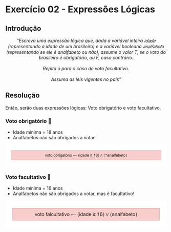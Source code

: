 # Exercício 02 - Expressões Lógicas 
  
## Introdução 
<div align="center">

_"Escreva uma expressão lógica que, dada a variável inteira 𝑖𝑑𝑎𝑑𝑒 (representando a idade de um brasileiro) e a variável booleana 𝑎𝑛𝑎𝑙𝑓𝑎𝑏𝑒𝑡o (representando se ele é analfabeto ou não), assume o valor T, se o voto do brasileiro é obrigatório, ou F, caso contrário. <br> <br> Repita o para o caso de voto facultativo. <br> <br> Assuma as leis vigentes no país"_

</div>

## Resolução

Então, serão duas expressões lógicas: Voto obrigatório e voto facultativo.

### Voto obrigatório 📌

- Idade mínima = 18 anos 
- Analfabetos não são obrigados a votar.

<div align="center">

![](../../imagens/2ex-02.1.png)

</div>

### Voto facultativo 📌

- Idade mínima = 16 anos
- Analfabetos não são obrigados a votar, mas é facultativo!

![](../../imagens/2ex-02.2.png)
